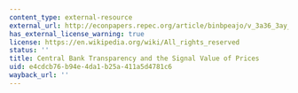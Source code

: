 ```yaml
---
content_type: external-resource
external_url: http://econpapers.repec.org/article/binbpeajo/v_3a36_3ay_3a2005_3ai_3a2005-2_3ap_3a1-66.htm
has_external_license_warning: true
license: https://en.wikipedia.org/wiki/All_rights_reserved
status: ''
title: Central Bank Transparency and the Signal Value of Prices
uid: e4cdcb76-b94e-4da1-b25a-411a5d4781c6
wayback_url: ''
---
```

